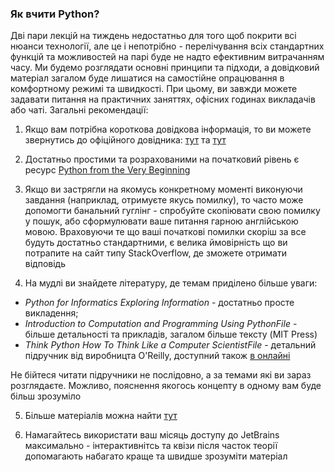 ### Як вчити Python?

Дві пари лекцій на тиждень недостатньо для того щоб покрити всі нюанси технології, але це і непотрібно - перелічування всіх стандартних функцій та можливостей на парі буде не надто ефективним витрачанням часу. Ми будемо розглядати основні принципи та підходи, а довідковий матеріал загалом буде лишатися на самостійне опрацювання в комфортному режимі та швидкості. При цьому, ви завжди можете задавати питання на практичних заняттях, офісних годинах викладачів або чаті. Загальні рекомендації:

1. Якщо вам потрібна короткова довідкова інформація, то ви можете звернутись до офіційного довідника: [тут](https://docs.python.org/3/tutorial/index.html) та [тут](https://docs.python.org/3/library/)

2. Достатньо простими та розрахованими на початковий рівень є ресурс [Python from the Very Beginning](https://coherentpdf.com/python/index.html)

3. Якщо ви застрягли на якомусь конкретному моменті виконуючи завдання (наприклад, отримуєте якусь помилку), то часто може допомогти банальний гуглінг - спробуйте скопіювати свою помилку у пошук, або сформулювати ваше питання гарною англійською мовою. Враховуючи те що ваші початкові помилки скоріш за все будуть достатньо стандартними, є велика ймовірність що ви потрапите на сайт типу StackOverflow, де зможете отримати відповідь

4. На мудлі ви знайдете літературу, де темам приділено більше уваги:
  - _Python for Informatics Exploring Information_ - достатньо просте викладення;
  - _Introduction to Computation and Programming Using PythonFile_ - більше детальності та прикладів, загалом більше тексту (MIT Press)
  - _Think Python How To Think Like a Computer ScientistFile_ - детальний підручник від виробницта O'Reilly, доступний також [в онлайні](https://greenteapress.com/thinkpython/html/index.html)

Не бійтеся читати підручники не послідовно, а за темами які ви зараз розглядаєте. Можливо, пояснення якогось концепту в одному вам буде більш зрозуміло

5. Більше матеріалів можна найти [тут](https://wiki.python.org/moin/BeginnersGuide/NonProgrammers?fbclid=IwAR3oetgUpp-KMGu5bZulPS7DdbHnI_ifIzr1uZjxXcX9_unaANqF8z1xTY0)

6. Намагайтесь використати ваш місяць доступу до JetBrains максимально - інтерактивнітсь та квізи після часток теорії допомагають набагато краще та швидше зрозуміти матеріал
